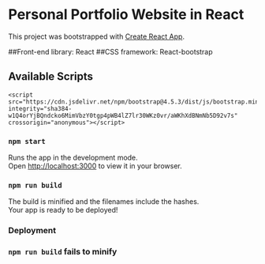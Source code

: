 # Personal Portfolio Website in React

This project was bootstrapped with [Create React App](https://github.com/facebook/create-react-app).

##Front-end library: React
##CSS framework: React-bootstrap

## Available Scripts

<script src="https://code.jquery.com/jquery-3.5.1.slim.min.js" integrity="sha384-DfXdz2htPH0lsSSs5nCTpuj/zy4C+OGpamoFVy38MVBnE+IbbVYUew+OrCXaRkfj" crossorigin="anonymous"></script>
    <script src="https://cdn.jsdelivr.net/npm/bootstrap@4.5.3/dist/js/bootstrap.min.js" integrity="sha384-w1Q4orYjBQndcko6MimVbzY0tgp4pWB4lZ7lr30WKz0vr/aWKhXdBNmNb5D92v7s" crossorigin="anonymous"></script>


### `npm start`

Runs the app in the development mode.\
Open [http://localhost:3000](http://localhost:3000) to view it in your browser.



### `npm run build`



The build is minified and the filenames include the hashes.\
Your app is ready to be deployed!












### Deployment



### `npm run build` fails to minify
